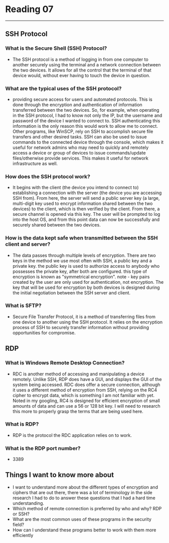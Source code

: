 # Reading 07
---
## SSH Protocol
### What is the Secure Shell (SSH) Protocol?
- The SSH protocol is a method of logging in from one computer to another securely using the terminal and a network connection between the two devices. It allows for all the control that the terminal of that device would, without ever having to touch the device in question.
### What are the typical uses of the SSH protocol?
- providing secure access for users and automated protocols. This is done through the encryption and authentication of information transferred between the two devices. So, for example, when operating in the SSH protocol, I had to know not only the IP, but the username and password of the device I wanted to connect to. SSH authenticating this information is the only reason this would work to allow me to connect. Other programs, like WinSCP, rely on SSH to accomplish secure file transfers and other desired tasks. SSH can also be used to issue commands to the connected device through the console, which makes it useful for network admins who may need to quickly and remotely access a device or group of devices to issue commands/update files/otherwise provide services. This makes it useful for network infrastructure as well.
### How does the SSH protocol work?
- It begins with the client (the device you intend to connect to) establishing a connection with the server (the device you are accessing SSH from). From here, the server will send a public server key (a large, multi-digit key used to encrypt information shared between the two devices) to the client, which is then verified by the client. From there, a secure channel is opened via this key. The user will be prompted to log into the host OS, and from this point data can now be successfully and securely shared between the two devices.
### How is the data kept safe when transmitted between the SSH client and server?
- The data passes through multiple levels of encryption. There are two keys in the method we use most often with SSH, a public key and a private key. the public key is used to authorize access to anybody who possesses the private key, after both are configured. this type of encryption is known as "symmetrical encryption".
note - key pairs created by the user are only used for authentication, not encryption. The key that will be used for encryption by both devices is designed during the initial negotiation between the SSH server and client.
### What is SFTP?
- Secure File Transfer Protocol, it is a method of transferring files from one device to another using the SSH protocol. It relies on the encryption process of SSH to securely transfer information without providing opportunities for compromise.
## RDP
### What is Windows Remote Desktop Connection?
- RDC is another method of accessing and manipulating a device remotely. Unlike SSH, RDP does have a GUI, and displays the GUI of the system being accessed. RDC does offer a secure connection, although it uses a different method of encryption from SSH, relying on the RC4 cipher to encrypt data, which is something I am not familiar with yet. Noted in my googling, RC4 is designed for efficient encryption of small amounts of data and can use a 56 or 128 bit key. I will need to research this more to properly grasp the terms that are being used here.
### What is RDP?
- RDP is the protocol the RDC application relies on to work.
### What is the RDP port number?
- 3389

## Things I want to know more about
- I want to understand more about the different types of encryption and ciphers that are out there, there was a lot of terminology in the side research I had to do to answer these questions that I had a hard time understanding.
- Which method of remote connection is preferred by who and why? RDP or SSH?
- What are the most common uses of these programs in the security field?
- How can I understand these programs better to work with them more efficiently
